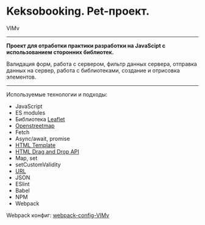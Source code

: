 # Keksobooking. Pet-проект.
VIMv

---

**Проект для отработки практики разработки на JavaScipt с использованием сторонних библиотек.** 

Валидация форм, работа с сервером, фильтр данных сервера, отправка данных на сервер, работа с библиотеками, создание и отрисовка элементов.

---
Используемые технологии и подходы:
- JavaScript
- ES modules
- Библиотека [Leaflet](https://leafletjs.com/)
- [Openstreetmap](https://www.openstreetmap.org/#map=6/38.342/117.048)
- Fetch
- Async/await, promise
- [HTML Template](https://developer.mozilla.org/en-US/docs/Web/HTML/Element/template)
- [HTML Drag and Drop API](https://developer.mozilla.org/en-US/docs/Web/API/HTML_Drag_and_Drop_API)
- Map, set
- setCustomValidity
- [URL](https://developer.mozilla.org/en-US/docs/Web/API/URL/createObjectURL_static)
- JSON
- ESlint
- Babel
- NPM
- Webpack

Webpack конфиг: [webpack-config-VIMv](https://github.com/VlMv/webpack-config-VlMv)

